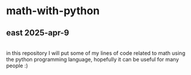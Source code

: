 # math-with-python
<h2>east 2025-apr-9</h2> <br>
in this repository I will put some of my lines of code related to math using the python programming language, hopefully it can be useful for many people :)
